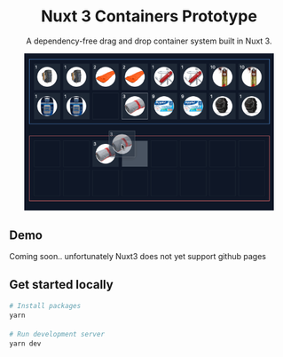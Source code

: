 <div align="center">

# Nuxt 3 Containers Prototype

A dependency-free drag and drop container system built in Nuxt 3.

<img src="public/img/demo.gif" alt="Nuxt 3 containers prototype example" title="Nuxt 3 containers prototype example" width="450" />
</div>

## Demo

Coming soon.. unfortunately Nuxt3 does not yet support github pages


## Get started locally

```bash
# Install packages
yarn

# Run development server
yarn dev
```